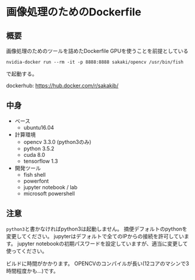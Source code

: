 
# 画像処理のためのDockerfile
## 概要
画像処理のためのツールを詰めたDockerfile
GPUを使うことを前提としている
```
nvidia-docker run --rm -it -p 8888:8888 sakaki/opencv /usr/bin/fish
```
で起動する。

dockerhub: https://hub.docker.com/r/sakakib/

## 中身

- ベース
    - ubuntu16.04
- 計算環境
    - opencv 3.3.0 (python3のみ)
    - python 3.5.2
    - cuda 8.0
    - tensorflow 1.3
- 開発ツール
    - fish shell
    - powerfont
    - jupyter notebook / lab
    - microsoft powershell

## 注意
```python3```と書かなければpython3は起動しません。
摘便デフォルトのpythonを変更してください。
jupyterはデフォルトで全てのIPからの接続を許可しています。
jupyter notebookの初期パスワードを設定していますが、適当に変更して使ってください。

ビルドに時間がかかります。
OPENCVのコンパイルが長い(12コアのマシンで3時間程度かも...)です。